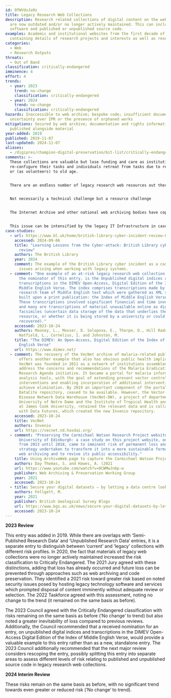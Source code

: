 ```yaml
---
id: OfWVdvJa9z
title: Legacy Research Web Collections
description: Research related collections of digital content on the web which
  are now outdated and/or no longer actively maintained. This can include
  software and published or unpublished source code.
examples: Academic and institutional websites from the first decade of the web
  containing details of research projects and interests as well as research data
categories:
  - Web
  - Research Outputs
threats:
  - Out of Band
classification: critically-endangered
imminence: 4
effort: 4
trends:
  - year: 2023
    trend: no-change
    classification: critically-endangered
  - year: 2024
    trend: no-change
    classification: critically-endangered
hazards: Inaccessible to web archive; bespoke code; insufficient documentation;
  uncertainty over IPR or the presence of orphaned works
mitigations: Secured by web archive; documentation and rights information
  published alongside material
year-added: 2019
published: 2019-11-07
last-updated: 2024-11-07
aliases:
  - /digipres/champion-digital-preservation/bit-list/critically-endangered/bitlist-legacy-web-collections
comments: >-
  These collections are valuable but lose funding and care as institutions
  re-configure their tasks and individuals retreat from tasks due to retirement
  or (as volunteers) to old age.


  There are an endless number of legacy research web resources out there that people don’t know about.


  Not necessarily a technical challenge but a resource challenge


  The Internet Archive and other national web archiving bodies have copies of a lot of websites that would fit into this category but by no means all. There’s also a distinction between the software or code used to deliver the user experience and the data. Such code is secondary to the content.


  This issue can be intensified by the legacy IT Infrastructure in cases where much of the content is hosted there, as security concerns may lead to disposal of content imminently. In these scenarios, their imminence of action becomes more urgent given the security issues posed by hosting legacy technology/software/etc.
case-studies:
  - url: https://www.bl.uk/home/british-library-cyber-incident-review-8-march-2024.pdf/
    accessed: 2024-09-06
    title: "Learning Lessons from the Cyber-attack: British Library cyber incident
      review"
    authors: The British Library
    year: 2024
    comment: The example of the British Library cyber incident as a case example of
      issues arising when working with legacy systems.
  - comment: "One example of an at-risk legacy research web collection, provided by
      the nominator of this entry, is the Unpublished digital indices and
      transcriptions in the DIMEV Open-Access, Digital Edition of the Index of
      Middle English Verse. The index comprises transcriptions made by a
      research team of Middle English text which were gathered as XML sheets and
      built upon a print publication: the Index of Middle English Verse (1943).
      These transcriptions involved significant financial and time investment
      and many are transcriptions of material unavailable online as digital
      facsimiles (uncertain data storage of the data that underlies the web
      resource, or whether it is being stored by a university or could easily be
      recovered)."
    accessed: 2023-10-24
    authors: Mooney, L., Mosser, D. Solopova, E., Thorpe, D., Hill Radcliffe, D.,
      Hatfield, L., Cornelius, I. and Johnston, M.
    title: "The DIMEV: An Open-Access, Digital Edition of the Index of Middle
      English Verse"
    url: https://www.dimev.net/
  - comment: The recovery of the VecNet archive of malaria-related publications
      offers another example that also has obvious public health implications.
      VecNet was founded in 2011 as a network of institutions assembled to
      address the concerns and recommendations of the Malaria Eradication
      Research Agenda initiative. It became a portal for malaria information and
      analysis tools, with the goal of extending present vector control
      interventions and enabling incorporation of additional interventions to
      achieve elimination. By 2019 an important component of the portal, the
      DataCite repository, ceased to be available. However, the Vector-Borne
      Disease Network Data Warehouse (VecNet-DW), a project of departments of
      University of Notre Dame and the Institute of Tropical Health and Medicine
      at James Cook University, retained the relevant data and is collaborating
      with Data Futures, which created the new Invenio repository.
    accessed: 2023-10-24
    title: VecNet
    authors: Invenio
    url: https://vecnet.nd.hasdai.org/
  - comment: "Preserving the Carmichael Watson Research Project website at the
      University of Edinburgh: a case study on this project website, only online
      from 2013 until 2018, came to imminent risk of permanent loss and the
      strategy undertaken to transform it into a more sustainable format through
      web archiving and to revive its public accessibility."
    title: Using ArchiveWeb.page to capture the Carmichael Watson Project
    authors: Day Thomas, S. and Hawes, A. (2021
    url: https://www.youtube.com/watch?v=0CWMwJn6p-w
    publisher: Web Archiving & Preservation Working Group
    year: 2021
    accessed: 2023-10-24
  - title: Secure your digital datasets — by letting a data centre look after them!’
    authors: Fellgett, M.
    year: 2021
    publisher: British Geological Survey Blogs
    url: https://www.bgs.ac.uk/news/secure-your-digital-datasets-by-letting-a-data-centre-look-after-them/
    accessed: 2023-10-24
---
```

**2023 Review**

This entry was added in 2019. While there are overlaps with ‘Semi-Published Research Data’ and ‘Unpublished Research Data’ entries, it is a separate entry to distinguish between ‘current’ and ‘legacy’ collections with different risk profiles. In 2020, the fact that materials of legacy web collections were no longer actively maintained increased the risk classification to Critically Endangered. The 2021 Jury agreed with these distinctions, adding that loss has already occurred and future loss can be prevented through approaches such as web archiving and code preservation. They identified a 2021 risk toward greater risk based on noted security issues posed by hosting legacy technology software and services which prompted disposal of content imminently without adequate review or selection. The 2022 Taskforce agreed with this assessment, noting no change to the trend (it remained on the same basis as before).

The 2023 Council agreed with the Critically Endangered classification with risks remaining on the same basis as before (‘No change’ to trend) but also noted a greater inevitability of loss compared to previous reviews. Additionally, the Council recommended that a received nomination for an entry, on unpublished digital indices and transcriptions in the DIMEV Open-Access Digital Edition of the Index of Middle English Verse, would provide a valuable example to this entry rather than as a new, standalone entry. The 2023 Council additionally recommended that the next major review considers rescoping the entry, possibly splitting this entry into separate areas to assess different levels of risk relating to published and unpublished source code in legacy research web collections. 

**2024 Interim Review**

These risks remain on the same basis as before, with no significant trend towards even greater or reduced risk (‘No change’ to trend).
